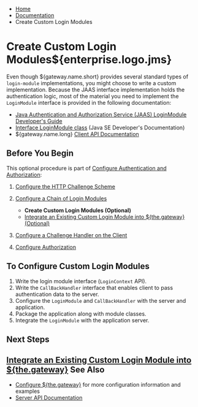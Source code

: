 -   [Home](../../index.md)
-   [Documentation](../index.md)
-   Create Custom Login Modules

<a name="custom_lm"></a>Create Custom Login Modules${enterprise.logo.jms}
=========================================================================

Even though ${gateway.name.short} provides several standard types of `login-module` implementations, you might choose to write a custom implementation. Because the JAAS interface implementation holds the authentication logic, most of the material you need to implement the `LoginModule` interface is provided in the following documentation:

-   [Java Authentication and Authorization Service (JAAS) LoginModule Developer's Guide](http://docs.oracle.com/javase/7/docs/technotes/guides/security/jaas/JAASLMDevGuide.html)
-   [Interface LoginModule class](http://docs.oracle.com/javase/7/docs/api/javax/security/auth/spi/LoginModule.html) (Java SE Developer's Documentation)
-   ${gateway.name.long} [Client API Documentation](../index.md#api_topics)

Before You Begin
----------------

This optional procedure is part of [Configure Authentication and Authorization](o_aaa_config_authentication.md):

1.  [Configure the HTTP Challenge Scheme](p_aaa_config_authscheme.md)
2.  [Configure a Chain of Login Modules](p_aaa_config_lm.md)
    -   **Create Custom Login Modules (Optional)**
    -   [Integrate an Existing Custom Login Module into ${the.gateway} (Optional)](p_aaa_integ_custom_lm.md)

3.  [Configure a Challenge Handler on the Client](p_aaa_config_ch.md)
4.  [Configure Authorization](p_aaa_config_authorization.md)

To Configure Custom Login Modules
---------------------------------

1.  Write the login module interface (`LoginContext` API).
2.  Write the `CallBackHandler` interface that enables client to pass authentication data to the server.
3.  Configure the `LoginModule` and `CallBackHandler` with the server and application.
4.  Package the application along with module classes.
5.  Integrate the `LoginModule` with the application server.

Next Steps
----------

[Integrate an Existing Custom Login Module into ${the.gateway}](p_aaa_integ_custom_lm.md)
<a name="seealso"></a>See Also
------------------------------

-   [Configure ${the.gateway}](../admin-reference/o_conf_checklist.md) for more configuration information and examples
-   [Server API Documentation](../index.md#server_api_topics)


